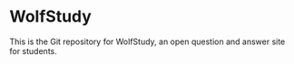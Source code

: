 WolfStudy
=========

This is the Git repository for WolfStudy, an open question and answer site for students.
